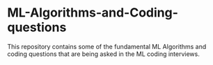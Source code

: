 # ML-Algorithms-and-Coding-questions
This repository contains some of the fundamental ML Algorithms and coding questions that are being asked in the ML coding interviews.
